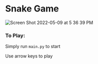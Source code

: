 # Snake Game

![Screen Shot 2022-05-09 at 5 36 39 PM](https://user-images.githubusercontent.com/73619806/167503013-3f8ba5bf-b335-4b3a-8fa7-ded9fdf301bd.png)

### To Play:
Simply run `main.py` to start

Use arrow keys to play
